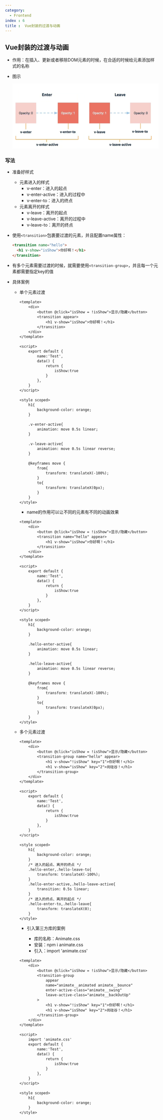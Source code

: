 ```yaml
---
category:
  - Frontend
index : 6
title :  Vue封装的过渡与动画
---
```


## Vue封装的过渡与动画

- 作用：在插入、更新或者移除DOM元素的时候，在合适的时候给元素添加样式的名称

- 图示

  ![image-20220612221518326](https://raw.githubusercontent.com/CoderWDD/myImages/main/blog_images/image-20220612221518326.png)

### 写法

- 准备好样式

  - 元素进入的样式
    - v-enter：进入的起点
    - v-enter-active：进入的过程中
    - v-enter-to：进入的终点
  - 元素离开的样式
    - v-leave：离开的起点
    - v-leave-active：离开的过程中
    - v-leave-to：离开的终点

- 使用`<transition>`包裹要过渡的元素，并且配置name属性：

  ```html
  <transition name="hello">
  	<h1 v-show="isShow">你好啊！</h1>
  </transition>
  ```

- 有多个元素需要过渡的时候，就需要使用`<transition-group>`，并且每一个元素都需要指定key的值

- 具体案例

  - 单个元素过渡

    ```vue
    <template>
    	<div>
    		<button @click="isShow = !isShow">显示/隐藏</button>
    		<transition appear>
    			<h1 v-show="isShow">你好啊！</h1>
    		</transition>
    	</div>
    </template>
    
    <script>
    	export default {
    		name:'Test',
    		data() {
    			return {
    				isShow:true
    			}
    		},
    	}
    </script>
    
    <style scoped>
    	h1{
    		background-color: orange;
    	}
    
    	.v-enter-active{
    		animation: move 0.5s linear;
    	}
    
    	.v-leave-active{
    		animation: move 0.5s linear reverse;
    	}
    
    	@keyframes move {
    		from{
    			transform: translateX(-100%);
    		}
    		to{
    			transform: translateX(0px);
    		}
    	}
    </style>
    ```

    - name的作用可以让不同的元素有不同的动画效果

    ```vue
    <template>
    	<div>
    		<button @click="isShow = !isShow">显示/隐藏</button>
    		<transition name="hello" appear>
    			<h1 v-show="isShow">你好啊！</h1>
    		</transition>
    	</div>
    </template>
    
    <script>
    	export default {
    		name:'Test',
    		data() {
    			return {
    				isShow:true
    			}
    		},
    	}
    </script>
    
    <style scoped>
    	h1{
    		background-color: orange;
    	}
    
    	.hello-enter-active{
    		animation: move 0.5s linear;
    	}
    
    	.hello-leave-active{
    		animation: move 0.5s linear reverse;
    	}
    
    	@keyframes move {
    		from{
    			transform: translateX(-100%);
    		}
    		to{
    			transform: translateX(0px);
    		}
    	}
    </style>
    ```

  - 多个元素过渡

    ```vue
    <template>
    	<div>
    		<button @click="isShow = !isShow">显示/隐藏</button>
    		<transition-group name="hello" appear>
    			<h1 v-show="!isShow" key="1">你好啊！</h1>
    			<h1 v-show="isShow" key="2">尚硅谷！</h1>
    		</transition-group>
    	</div>
    </template>
    
    <script>
    	export default {
    		name:'Test',
    		data() {
    			return {
    				isShow:true
    			}
    		},
    	}
    </script>
    
    <style scoped>
    	h1{
    		background-color: orange;
    	}
    	/* 进入的起点、离开的终点 */
    	.hello-enter,.hello-leave-to{
    		transform: translateX(-100%);
    	}
    	.hello-enter-active,.hello-leave-active{
    		transition: 0.5s linear;
    	}
    	/* 进入的终点、离开的起点 */
    	.hello-enter-to,.hello-leave{
    		transform: translateX(0);
    	}
    </style>
    ```

    - 引入第三方库的案例

      - 库的名称：Animate.css
      - 安装：npm i animate.css
      - 引入：import 'animate.css'
    
    ```vue
    <template>
    	<div>
    		<button @click="isShow = !isShow">显示/隐藏</button>
    		<transition-group 
    			appear
    			name="animate__animated animate__bounce" 
    			enter-active-class="animate__swing"
    			leave-active-class="animate__backOutUp"
    		>
    			<h1 v-show="!isShow" key="1">你好啊！</h1>
    			<h1 v-show="isShow" key="2">尚硅谷！</h1>
    		</transition-group>
    	</div>
    </template>
    
    <script>
    	import 'animate.css'
    	export default {
    		name:'Test',
    		data() {
    			return {
    				isShow:true
    			}
    		},
    	}
    </script>
    
    <style scoped>
    	h1{
    		background-color: orange;
    	}
    </style>
    ```
    
    

​      